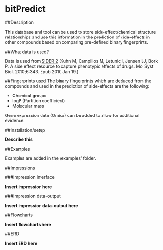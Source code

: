 bitPredict
==========

##Description

This database and tool can be used to store side-effect/chemical structure relationships and use this information in the prediction of side-effects in other compounds based on comparing pre-defined binary fingerprints.

##What data is used?

Data is used from [SIDER 2](http://sideeffects.embl.de/) (Kuhn M, Campillos M, Letunic I, Jensen LJ, Bork P.
A side effect resource to capture phenotypic effects of drugs. Mol Syst Biol. 2010;6:343. Epub 2010 Jan 19.)



##Fingerprints used
The binary fingerprints which are deduced from the compounds and used in the prediction of side-effects are the following:
- Chemical groups
- logP  (Partition coefficient)
- Molecular mass

Gene expression data (Omics) can be added to allow for additional evidence.

##Installation/setup

**Describe this**

##Examples

Examples are added in the /examples/ folder.

##Impressions

###Impression interface

**Insert impression here**

###Impression data-output

**Insert impression data-output here**

##Flowcharts 

**Insert flowcharts here**

##ERD

**Insert ERD here**

